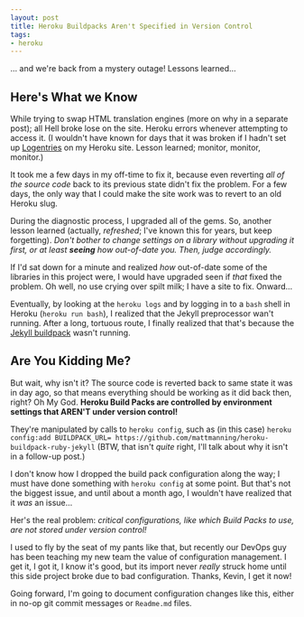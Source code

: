 ```yaml
---
layout: post
title: Heroku Buildpacks Aren't Specified in Version Control
tags:
- heroku
---
```

&hellip; and we\'re back from a mystery outage!  Lessons learned&hellip;

Here\'s What we Know
----
While trying to swap HTML translation engines (more on why in a separate post); all Hell broke lose on the site.  Heroku errors whenever attempting to access it.  (I wouldn\'t have known for days that it was broken if I hadn\'t set up [Logentries](https://logentries.com/) on my Heroku site.  Lesson learned; monitor, monitor, monitor.)

It took me a few days in my off-time to fix it, because even reverting *all of the source code* back to its previous state didn\'t fix the problem.  For a few days, the only way that I could make the site work was to revert to an old Heroku slug.  

During the diagnostic process, I upgraded all of the gems.  So, another lesson learned (actually, *refreshed*; I\'ve known this for years, but keep forgetting).  *Don\'t bother to change settings on a library without upgrading it first, or at least **seeing** how out-of-date you. Then, judge accordingly.*

If I\'d sat down for a minute and realized *how* out-of-date some of the libraries in this project were, I would have upgraded seen if *that* fixed the problem.  Oh well, no use crying over spilt milk; I have a site to fix.  Onward&hellip;

Eventually, by looking at the `heroku logs` and by logging in to a `bash` shell in Heroku (`heroku run bash`),  I realized that the Jekyll preprocessor wan\'t running.  After a long, tortuous route, I finally realized that that\'s because the [Jekyll buildpack](https://devcenter.heroku.com/articles/third-party-buildpacks) wasn\'t running.

Are You Kidding Me?
----
But wait, why isn\'t it?  The source code is reverted back to same state it was in day ago, so that means everything should be working as it did back then, right?  Oh My God.  **Heroku Build Packs are controlled by environment settings that AREN\'T  under version control!**

They\'re manipulated by calls to `heroku config`, such as (in this case)  `heroku config:add BUILDPACK_URL= https://github.com/mattmanning/heroku-buildpack-ruby-jekyll`  (BTW, that isn\'t *quite* right, I\'ll talk about why it isn\'t in a follow-up post.)

I don\'t know how I dropped the build pack configuration along the way; I must have done something with `heroku config`  at some point.  But that\'s not the biggest issue, and until about a month ago, I wouldn\'t have realized that it *was* an issue&hellip;

Her's the real problem: *critical configurations, like which Build Packs to use, are not stored under version control!*  

I used to fly by the seat of my pants like that, but recently our DevOps guy has been teaching my new team the value of configuration management.  I get it, I got it, I know it\'s good, but its import never *really* struck home until this side project broke due to bad configuration.  Thanks, Kevin, I get it now!

Going forward, I'm going to document configuration changes like this, either in no-op git commit messages or `Readme.md` files.
